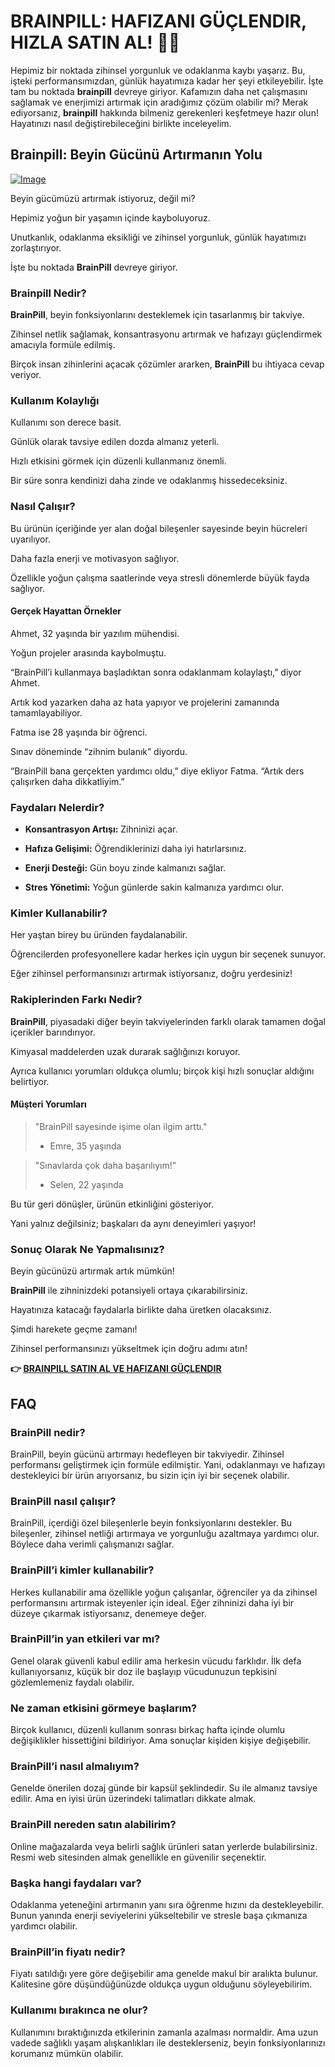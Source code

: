 # BRAINPILL: HAFIZANI GÜÇLENDIR, HIZLA SATIN AL! 🧠✨

Hepimiz bir noktada zihinsel yorgunluk ve odaklanma kaybı yaşarız. Bu, işteki performansımızdan, günlük hayatımıza kadar her şeyi etkileyebilir. İşte tam bu noktada **brainpill** devreye giriyor. Kafamızın daha net çalışmasını sağlamak ve enerjimizi artırmak için aradığımız çözüm olabilir mi? Merak ediyorsanız, **brainpill** hakkında bilmeniz gerekenleri keşfetmeye hazır olun! Hayatınızı nasıl değiştirebileceğini birlikte inceleyelim.

## Brainpill: Beyin Gücünü Artırmanın Yolu

[![Image](https://www2.sellhealth.com/134/brainpill_3_1.jpg)](https://gchaffi.com/0j2WxMdp)

Beyin gücümüzü artırmak istiyoruz, değil mi? 

Hepimiz yoğun bir yaşamın içinde kayboluyoruz. 

Unutkanlık, odaklanma eksikliği ve zihinsel yorgunluk, günlük hayatımızı zorlaştırıyor.

İşte bu noktada **BrainPill** devreye giriyor.

### Brainpill Nedir?

**BrainPill**, beyin fonksiyonlarını desteklemek için tasarlanmış bir takviye. 

Zihinsel netlik sağlamak, konsantrasyonu artırmak ve hafızayı güçlendirmek amacıyla formüle edilmiş.

Birçok insan zihinlerini açacak çözümler ararken, **BrainPill** bu ihtiyaca cevap veriyor.

### Kullanım Kolaylığı

Kullanımı son derece basit. 

Günlük olarak tavsiye edilen dozda almanız yeterli. 

Hızlı etkisini görmek için düzenli kullanmanız önemli. 

Bir süre sonra kendinizi daha zinde ve odaklanmış hissedeceksiniz.

### Nasıl Çalışır?

Bu ürünün içeriğinde yer alan doğal bileşenler sayesinde beyin hücreleri uyarılıyor. 

Daha fazla enerji ve motivasyon sağlıyor.

Özellikle yoğun çalışma saatlerinde veya stresli dönemlerde büyük fayda sağlıyor.

#### Gerçek Hayattan Örnekler

Ahmet, 32 yaşında bir yazılım mühendisi. 

Yoğun projeler arasında kaybolmuştu. 

“BrainPill’i kullanmaya başladıktan sonra odaklanmam kolaylaştı,” diyor Ahmet. 

Artık kod yazarken daha az hata yapıyor ve projelerini zamanında tamamlayabiliyor.

Fatma ise 28 yaşında bir öğrenci. 

Sınav döneminde “zihnim bulanık” diyordu. 

“BrainPill bana gerçekten yardımcı oldu,” diye ekliyor Fatma. “Artık ders çalışırken daha dikkatliyim.”

### Faydaları Nelerdir?

- **Konsantrasyon Artışı:** Zihninizi açar.
  
- **Hafıza Gelişimi:** Öğrendiklerinizi daha iyi hatırlarsınız.
  
- **Enerji Desteği:** Gün boyu zinde kalmanızı sağlar.
  
- **Stres Yönetimi:** Yoğun günlerde sakin kalmanıza yardımcı olur.

### Kimler Kullanabilir?

Her yaştan birey bu üründen faydalanabilir.  

Öğrencilerden profesyonellere kadar herkes için uygun bir seçenek sunuyor.

Eğer zihinsel performansınızı artırmak istiyorsanız, doğru yerdesiniz!

### Rakiplerinden Farkı Nedir?

**BrainPill**, piyasadaki diğer beyin takviyelerinden farklı olarak tamamen doğal içerikler barındırıyor. 

Kimyasal maddelerden uzak durarak sağlığınızı koruyor.

Ayrıca kullanıcı yorumları oldukça olumlu; birçok kişi hızlı sonuçlar aldığını belirtiyor.

#### Müşteri Yorumları

> "BrainPill sayesinde işime olan ilgim arttı."  
> - Emre, 35 yaşında

> "Sınavlarda çok daha başarılıyım!"  
> - Selen, 22 yaşında

Bu tür geri dönüşler, ürünün etkinliğini gösteriyor.

Yani yalnız değilsiniz; başkaları da aynı deneyimleri yaşıyor!

### Sonuç Olarak Ne Yapmalısınız?

Beyin gücünüzü artırmak artık mümkün!  

**BrainPill** ile zihninizdeki potansiyeli ortaya çıkarabilirsiniz.  

Hayatınıza katacağı faydalarla birlikte daha üretken olacaksınız.  

Şimdi harekete geçme zamanı!  

Zihinsel performansınızı yükseltmek için doğru adımı atın!



**👉 [BRAINPILL SATIN AL VE HAFIZANI GÜÇLENDIR](https://gchaffi.com/0j2WxMdp)**

## FAQ

### BrainPill nedir?
BrainPill, beyin gücünü artırmayı hedefleyen bir takviyedir. Zihinsel performansı geliştirmek için formüle edilmiştir. Yani, odaklanmayı ve hafızayı destekleyici bir ürün arıyorsanız, bu sizin için iyi bir seçenek olabilir.

### BrainPill nasıl çalışır?
BrainPill, içerdiği özel bileşenlerle beyin fonksiyonlarını destekler. Bu bileşenler, zihinsel netliği artırmaya ve yorgunluğu azaltmaya yardımcı olur. Böylece daha verimli çalışmanızı sağlar.

### BrainPill’i kimler kullanabilir?
Herkes kullanabilir ama özellikle yoğun çalışanlar, öğrenciler ya da zihinsel performansını artırmak isteyenler için ideal. Eğer zihninizi daha iyi bir düzeye çıkarmak istiyorsanız, denemeye değer.

### BrainPill’in yan etkileri var mı?
Genel olarak güvenli kabul edilir ama herkesin vücudu farklıdır. İlk defa kullanıyorsanız, küçük bir doz ile başlayıp vücudunuzun tepkisini gözlemlemeniz faydalı olabilir.

### Ne zaman etkisini görmeye başlarım?
Birçok kullanıcı, düzenli kullanım sonrası birkaç hafta içinde olumlu değişiklikler hissettiğini bildiriyor. Ama sonuçlar kişiden kişiye değişebilir.

### BrainPill’i nasıl almalıyım?
Genelde önerilen dozaj günde bir kapsül şeklindedir. Su ile almanız tavsiye edilir. Ama en iyisi ürün üzerindeki talimatları dikkate almak.

### BrainPill nereden satın alabilirim?
Online mağazalarda veya belirli sağlık ürünleri satan yerlerde bulabilirsiniz. Resmi web sitesinden almak genellikle en güvenilir seçenektir.

### Başka hangi faydaları var?
Odaklanma yeteneğini artırmanın yanı sıra öğrenme hızını da destekleyebilir. Bunun yanında enerji seviyelerini yükseltebilir ve stresle başa çıkmanıza yardımcı olabilir.

### BrainPill’in fiyatı nedir?
Fiyatı satıldığı yere göre değişebilir ama genelde makul bir aralıkta bulunur. Kalitesine göre düşündüğünüzde oldukça uygun olduğunu söyleyebilirim.

### Kullanımı bırakınca ne olur?
Kullanımını bıraktığınızda etkilerinin zamanla azalması normaldir. Ama uzun vadede sağlıklı yaşam alışkanlıkları ile desteklerseniz, beyin fonksiyonlarınızı korumanız mümkün olabilir.